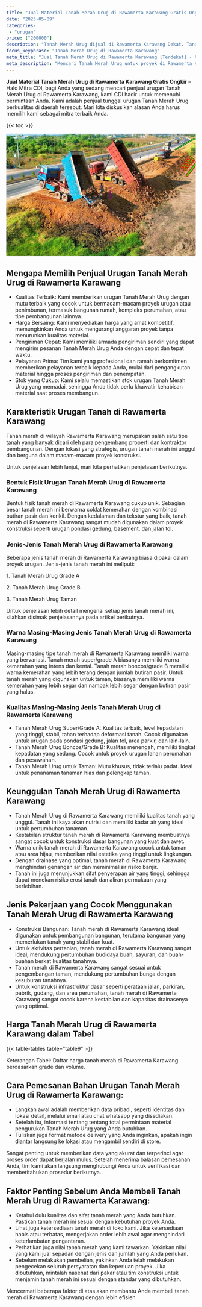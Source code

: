 ```yaml
---
title: "Jual Material Tanah Merah Urug di Rawamerta Karawang Gratis Ongkir"
date: "2023-05-09"
categories:
 - "urugan"
price: ["200000"]
description: "Tanah Merah Urug dijual di Rawamerta Karawang Dekat. Tanah Merah Urug ini sering dipakai dalam proyek konstruksi sebagai material timbunan yang berkualitas dan sesuai spesifikasi. Silakan hubungi kami untuk informasi lebih lanjut."
focus_keyphrase: "Tanah Merah Urug di Rawamerta Karawang"
meta_title: "Jual Tanah Merah Urug di Rawamerta Karawang [Terdekat] - CDI"
meta_description: "Mencari Tanah Merah Urug untuk proyek di Rawamerta Karawang? Kami menyediakan Tanah Merah Urug berkualitas untuk urugan lahan. Raih penawaran terbaik sekarang."
---
```


**Jual Material Tanah Merah Urug di Rawamerta Karawang Gratis Ongkir** – Halo Mitra CDI, bagi Anda yang sedang mencari penjual urugan Tanah Merah Urug di Rawamerta Karawang, kami CDI hadir untuk memenuhi permintaan Anda. Kami adalah penjual tunggal urugan Tanah Merah Urug berkualitas di daerah tersebut. Mari kita diskusikan alasan Anda harus memilih kami sebagai mitra terbaik Anda.

{{< toc >}}

![Jual Material Tanah Merah Urug di Rawamerta Karawang Gratis Ongkir](/images/tanah/tanah-urug-17.jpg)

## Mengapa Memilih Penjual Urugan Tanah Merah Urug di Rawamerta Karawang

*   Kualitas Terbaik: Kami memberikan urugan Tanah Merah Urug dengan mutu terbaik yang cocok untuk bermacam-macam proyek urugan atau penimbunan, termasuk bangunan rumah, kompleks perumahan, atau tipe pembangunan lainnya.
*   Harga Bersaing: Kami menyediakan harga yang amat kompetitif, memungkinkan Anda untuk mengurangi anggaran proyek tanpa menurunkan kualitas material.
*   Pengiriman Cepat: Kami memiliki armada pengiriman sendiri yang dapat mengirim pesanan Tanah Merah Urug Anda dengan cepat dan tepat waktu.
*   Pelayanan Prima: Tim kami yang profesional dan ramah berkomitmen memberikan pelayanan terbaik kepada Anda, mulai dari pengangkutan material hingga proses pengiriman dan penempatan.
*   Stok yang Cukup: Kami selalu memastikan stok urugan Tanah Merah Urug yang memadai, sehingga Anda tidak perlu khawatir kehabisan material saat proses membangun. 

## Karakteristik Urugan Tanah di Rawamerta Karawang

Tanah merah di wilayah Rawamerta Karawang merupakan salah satu tipe tanah yang banyak dicari oleh para pengembang properti dan kontraktor pembangunan. Dengan lokasi yang strategis, urugan tanah merah ini unggul dan berguna dalam macam-macam proyek konstruksi.

Untuk penjelasan lebih lanjut, mari kita perhatikan penjelasan berikutnya.

### Bentuk Fisik Urugan Tanah Merah Urug di Rawamerta Karawang

Bentuk fisik tanah merah di Rawamerta Karawang cukup unik. Sebagian besar tanah merah ini berwarna coklat kemerahan dengan kombinasi butiran pasir dan kerikil. Dengan kedalaman dan tekstur yang baik, tanah merah di Rawamerta Karawang sangat mudah digunakan dalam proyek konstruksi seperti urugan pondasi gedung, basement, dan jalan tol.

### Jenis-Jenis Tanah Merah Urug di Rawamerta Karawang

Beberapa jenis tanah merah di Rawamerta Karawang biasa dipakai dalam proyek urugan. Jenis-jenis tanah merah ini meliputi:

1\.  Tanah Merah Urug Grade A

2\.  Tanah Merah Urug Grade B

3\.  Tanah Merah Urug Taman

Untuk penjelasan lebih detail mengenai setiap jenis tanah merah ini, silahkan disimak penjelasannya pada artikel berikutnya. 

### Warna Masing-Masing Jenis Tanah Merah Urug di Rawamerta Karawang

Masing-masing tipe tanah merah di Rawamerta Karawang memiliki warna yang bervariasi. Tanah merah super/grade A biasanya memiliki warna kemerahan yang intens dan kental. Tanah merah boncos/grade B memiliki warna kemerahan yang lebih terang dengan jumlah butiran pasir. Untuk tanah merah yang digunakan untuk taman, biasanya memiliki warna kemerahan yang lebih segar dan nampak lebih segar dengan butiran pasir yang halus.

### Kualitas Masing-Masing Jenis Tanah Merah Urug di Rawamerta Karawang

*   Tanah Merah Urug Super/Grade A: Kualitas terbaik, level kepadatan yang tinggi, stabil, tahan terhadap deformasi tanah. Cocok digunakan untuk urugan pada pondasi gedung, jalan tol, area parkir, dan lain-lain.
*   Tanah Merah Urug Boncos/Grade B: Kualitas menengah, memiliki tingkat kepadatan yang sedang. Cocok untuk proyek urugan lahan perumahan dan pesawahan.
*   Tanah Merah Urug untuk Taman: Mutu khusus, tidak terlalu padat. Ideal untuk penanaman tanaman hias dan pelengkap taman. 

## Keunggulan Tanah Merah Urug di Rawamerta Karawang

*   Tanah Merah Urug di Rawamerta Karawang memiliki kualitas tanah yang unggul. Tanah ini kaya akan nutrisi dan memiliki kadar air yang ideal untuk pertumbuhan tanaman.
*   Kestabilan struktur tanah merah di Rawamerta Karawang membuatnya sangat cocok untuk konstruksi dasar bangunan yang kuat dan awet.
*   Warna unik tanah merah di Rawamerta Karawang cocok untuk taman atau area hijau, memberikan nilai estetika yang tinggi untuk lingkungan.
*   Dengan drainase yang optimal, tanah merah di Rawamerta Karawang menghindari genangan air dan meminimalisir risiko banjir.
*   Tanah ini juga menunjukkan sifat penyerapan air yang tinggi, sehingga dapat menekan risiko erosi tanah dan aliran permukaan yang berlebihan.

## Jenis Pekerjaan yang Cocok Menggunakan Tanah Merah Urug di Rawamerta Karawang

*   Konstruksi Bangunan: Tanah merah di Rawamerta Karawang ideal digunakan untuk pembangunan bangunan, terutama bangunan yang memerlukan tanah yang stabil dan kuat.
*   Untuk aktivitas pertanian, tanah merah di Rawamerta Karawang sangat ideal, mendukung pertumbuhan budidaya buah, sayuran, dan buah-buahan berkat kualitas tanahnya.
*   Tanah merah di Rawamerta Karawang sangat sesuai untuk pengembangan taman, mendukung pertumbuhan bunga dengan kesuburan tanahnya.
*   Untuk konstruksi infrastruktur dasar seperti perataan jalan, parkiran, pabrik, gudang, dan area perumahan, tanah merah di Rawamerta Karawang sangat cocok karena kestabilan dan kapasitas drainasenya yang optimal.

## Harga Tanah Merah Urug di Rawamerta Karawang dalam Tabel

{{< table-tables table="table9" >}}

Keterangan Tabel: Daftar harga tanah merah di Rawamerta Karawang berdasarkan grade dan volume.

## Cara Pemesanan Bahan Urugan Tanah Merah Urug di Rawamerta Karawang:

*   Langkah awal adalah memberikan data pribadi, seperti identitas dan lokasi detail, melalui email atau chat whatsapp yang disediakan.
*   Setelah itu, informasi tentang tentang total permintaan material pengurukan Tanah Merah Urug yang Anda butuhkan.
*   Tuliskan juga format metode delivery yang Anda inginkan, apakah ingin diantar langsung ke lokasi atau mengambil sendiri di store.

Sangat penting untuk memberikan data yang akurat dan terperinci agar proses order dapat berjalan mulus. Setelah menerima balasan pemesanan Anda, tim kami akan langsung menghubungi Anda untuk verifikasi dan memberitahukan prosedur berikutnya.

## Faktor Penting Sebelum Anda Membeli Tanah Merah Urug di Rawamerta Karawang:

*   Ketahui dulu kualitas dan sifat tanah merah yang Anda butuhkan. Pastikan tanah merah ini sesuai dengan kebutuhan proyek Anda.
*   Lihat juga ketersediaan tanah merah di toko kami. Jika ketersediaan habis atau terbatas, mengerjakan order lebih awal agar menghindari keterlambatan pengantaran.
*   Perhatikan juga nilai tanah merah yang kami tawarkan. Yakinkan nilai yang kami jual sepadan dengan jenis dan jumlah yang Anda perlukan.
*   Sebelum melakukan pembelian, yakinkan Anda telah melakukan pengecekan seluruh persyaratan dan keperluan proyek. Jika dibutuhkan, mintalah nasehat dari pakar atau tim konstruksi untuk menjamin tanah merah ini sesuai dengan standar yang dibutuhkan.

Mencermati beberapa faktor di atas akan membantu Anda membeli tanah merah di Rawamerta Karawang dengan lebih efisien